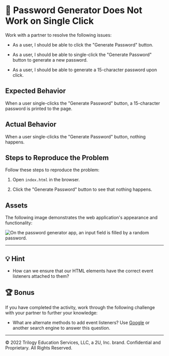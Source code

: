 # 🐛 Password Generator Does Not Work on Single Click

Work with a partner to resolve the following issues:

- As a user, I should be able to click the "Generate Password" button.

- As a user, I should be able to single-click the "Generate Password" button to generate a new password.

- As a user, I should be able to generate a 15-character password upon click.

## Expected Behavior

When a user single-clicks the "Generate Password" button, a 15-character password is printed to the page.

## Actual Behavior

When a user single-clicks the "Generate Password" button, nothing happens.

## Steps to Reproduce the Problem

Follow these steps to reproduce the problem:

1. Open `index.html` in the browser.

2. Click the "Generate Password" button to see that nothing happens.

## Assets

The following image demonstrates the web application's appearance and functionality:

![On the password generator app, an input field is filled by a random password.](./Images/01-solution-screenshot.png)

---

## 💡 Hint

- How can we ensure that our HTML elements have the correct event listeners attached to them?

## 🏆 Bonus

If you have completed the activity, work through the following challenge with your partner to further your knowledge:

- What are alternate methods to add event listeners? Use [Google](https://www.google.com) or another search engine to answer this question.

---

© 2022 Trilogy Education Services, LLC, a 2U, Inc. brand. Confidential and Proprietary. All Rights Reserved.
